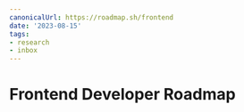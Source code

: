 ```yaml
---
canonicalUrl: https://roadmap.sh/frontend
date: '2023-08-15'
tags:
- research
- inbox
---
```


# Frontend Developer Roadmap